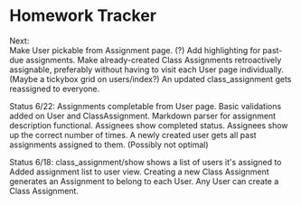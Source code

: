 Homework Tracker
================

Next:  
Make User pickable from Assignment page. (?)
Add highlighting for past-due assignments.
Make already-created Class Assignments retroactively assignable, preferably without having to visit each User page individually. (Maybe a tickybox grid on users/index?)
An updated class_assignment gets reassigned to everyone.

Status 6/22:
Assignments completable from User page.
Basic validations added on User and ClassAssignment.
Markdown parser for assignment description functional.
Assignees show completed status.
Assignees show up the correct number of times.
A newly created user gets all past assignments assigned to them.  (Possibly not optimal)

Status 6/18:
class_assignment/show shows a list of users it's assigned to
Added assignment list to user view.
Creating a new Class Assignment generates an Assignment to belong to each User.
Any User can create a Class Assignment.  
